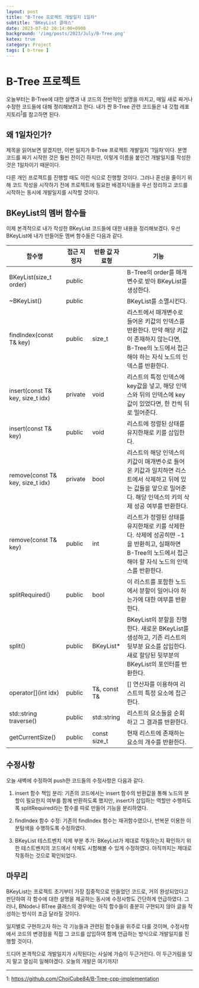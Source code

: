 ```yaml
---
layout: post
title: "B-Tree 프로젝트 개발일지 1일차"
subtitle: "BKeyList 클래스"
date: 2023-07-02 20:14:00+0900
background: '/img/posts/2023/July/B-Tree.png'
katex: true
category: Project
tags: [ b-tree ]
---
```


# B-Tree 프로젝트

오늘부터는 B-Tree에 대한 설명과 내 코드의 전반적인 설명을 마치고, 매일 새로 짜거나 수정한 코드들에 대해 정리해보려고 한다. 내가 짠 B-Tree 관련 코드들은 내 깃헙 레포지토리<sup>[1](#footnote_1)</sup>를 참고하면 된다.

## 왜 1일차인가?

제목을 읽어보면 알겠지만, 이번 일지가 B-Tree 프로젝트 개발일지 '1일차'이다. 분명 코드를 짜기 시작한 것은 훨씬 전이긴 하지만, 이렇게 이름을 붙인건 개발일지를 작성한 것은 1일차이기 때문이다. 

다른 개인 프로젝트를 진행할 때도 이런 식으로 진행할 것이다. 그러나 혼선을 줄이기 위해 코드 작성을 시작하기 전에 프로젝트에 필요한 배경지식들을 우선 정리하고 코드를 시작하는 동시에 개발일지를 시작할 것이다.

## BKeyList의 멤버 함수들

이제 본격적으로 내가 작성한 BKeyList 코드들에 대한 내용을 정리해보겠다. 우선 BKeyList에 내가 만들어둔 멤버 함수들은 다음과 같다.

| 함수명                                | 접근 지정자 | 반환 값 자료형  | 기능                                                                                                                                                                |
| ------------------------------------- | ----------- | --------------  | ------------------------------------------------------------------------------------------------------------------------------------------------------------------- |
| BKeyList(size_t order)                | public      |                 | B-Tree의 order를 매개변수로 받아 BKeyList를 생성한다.                                                                                                               |
| ~BKeyList()                           | public      |                 | BKeyList를 소멸시킨다.                                                                                                                                              |
| findIndex(const T& key)               | public      | size_t          | 리스트에서 매개변수로 들어온 키값의 인덱스를 반환한다. 만약 해당 키값이 존재하지 않는다면, B-Tree의 노드에서 접근해야 하는 자식 노드의 인덱스를 반환한다.           |
| insert(const T& key, size_t idx)      | private     | void            | 리스트의 특정 인덱스에 key값을 넣고, 해당 인덱스와 뒤의 인덱스에 key값이 있었다면, 한 칸씩 뒤로 밀어준다.                                                           |
| insert(const T& key)                  | public      | void            | 리스트에 정렬된 상태를 유지한채로 키를 삽입한다.                                                                                                                    |
| remove(const T& key, size_t idx)      | private     | bool            | 리스트의 해당 인덱스의 키값이 매개변수로 들어온 키값과 일치하면 리스트에서 삭제하고 뒤에 있는 값들을 앞으로 밀어준다. 해당 인덱스의 키의 삭제 성공 여부를 반환한다. |
| remove(const T& key)                  | public      | int             | 리스트가 정렬된 상태를 유지한채로 키를 삭제한다. 삭제에 성공히먄 -1을 반환히고, 실패하면 B-Tree의 노드에서 접근해야 할 자식 노드의 인덱스를 반환한다.               |
| splitRequired()                       | public      | bool            | 이 리스트를 포함한 노드에서 분할이 일어나야 하는가에 대한 여부를 반환한다.                                                                                          |
| split()                               | public      | BKeyList*       | BKeyList의 분할을 진행한다. 새로운 BKeyList를 생성하고, 기존 리스트의 뒷부분 요소를 삽입한다. 새로 할당된 뒷부분의 BKeyList의 포인터를 반환한다.                    |
| operator[](int idx)                   | public      | T&, const T&    | [] 연산자를 이용하여 리스트의 특정 요소에 접근한다.                                                                                                                 |
| std::string traverse()                | public      | std::string     | 리스트의 요소들을 순회하고 그 결과를 반환한다.                                                                                                                      |
| getCurrentSize()                      | public      | const size_t    | 현재 리스트에 존재하는 요소의 개수를 반환한다.                                                                                                                      |

## 수정사항

오늘 새벽에 수정하여 push한 코드들의 수정사항은 다음과 같다.

1. insert 함수 책임 분리: 기존의 코드에서는 insert 함수의 반환값을 통해 노드의 분할이 필요한지 여부를 함께 반환하도록 했지만, insert가 삽입하는 역할만 수행하도록 splitRequired라는 함수를 따로 만들어 기능을 분리하였다.

2. findIndex 함수 수정: 기존의 findIndex 함수는 재귀함수였으나, 반복문 이용한 이분탐색을 수행하도록 수정하였다.

3. BKeyList 테스트벤치 삭제 부분 추가: BKeyList가 제대로 작동하는지 확인하기 위한 테스트벤치의 코드에서 삭제도 시험해볼 수 있게 수정하였다. 아직까지는 제대로 작동하는 것으로 확인되었다.

## 마무리

BKeyList는 프로젝트 초기부터 가장 집중적으로 만들었던 코드로, 거의 완성되었다고 판단하여 각 함수에 대한 설명을 제공하는 동시에 수정사항도 간단하게 언급하였다. 그러나, BNode나 BTree 클래스의 경우에는 아직 함수들이 충분히 구현되지 않아 글을 작성하는 방식이 조금 달라질 것이다.

일지별로 구현하고자 하는 각 기능들과 관련된 함수들을 위주로 다룰 것이며, 수정사항에서 코드의 변경점을 직접 그 코드를 삽입하여 함께 언급하는 방식으로 개발일지를 진행할 것이다.

드디어 본격적으로 개발일지가 시작된다는 사실에 가슴이 두근거린다. 이 두근거림을 잊지 말고 열심히 일해야겠다. 오늘의 개발은 여기까지!

- - -
<a name="footnote_1">1</a>: <https://github.com/ChoiCube84/B-Tree-cpp-implementation>  